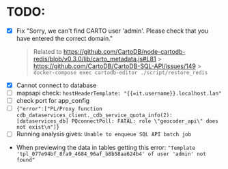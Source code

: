 # TODO:

- [x] Fix "Sorry, we can't find CARTO user 'admin'. Please check that you have entered the correct domain."
  > Related to https://github.com/CartoDB/node-cartodb-redis/blob/v0.3.0/lib/carto_metadata.js#L81 > https://github.com/CartoDB/CartoDB-SQL-API/issues/149 > `docker-compose exec cartodb-editor ./script/restore_redis`
- [x] Cannot connect to database
- [ ] mapsapi check: `hostHeaderTemplate: "{{=it.username}}.localhost.lan"`
- [ ] check port for app_config
- [ ] `{"error":["PL/Proxy function cdb_dataservices_client._cdb_service_quota_info(2): [dataservices_db] PQconnectPoll: FATAL: role \"geocoder_api\" does not exist\n"]}`
- [ ] Running analysis gives: `Unable to enqueue SQL API batch job`
- When previewing the data in tables getting this error: `"Template 'tpl_077e94bf_8fa9_4684_96af_b8b58aa624b4' of user 'admin' not found"`
